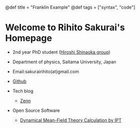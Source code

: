 @def title = "Franklin Example"
@def tags = ["syntax", "code"]

# Welcome to Rihito Sakurai's Homepage

- 2nd year PhD student ([Hiroshi Shinaoka group](https://shinaoka.sakura.ne.jp))

- Department of physics, Saitama University, Japan

- Email:sakurairihito(at)gmail.com

- [Github](https://github.com/sakurairihito)

- Tech blog
    - [Zenn](https://zenn.dev/rihitosakurai)

- Open Source Software
    - [Dynamical Mean-Field Theory Calculation by IPT](https://spm-lab.github.io/sparse-ir-tutorial/src/DMFT_IPT_jl.html)

